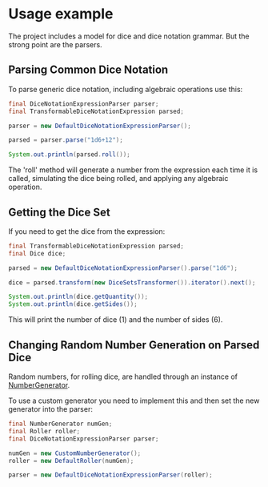 # Usage example


The project includes a model for dice and dice notation grammar. But the strong point are the parsers.

## Parsing Common Dice Notation

To parse generic dice notation, including algebraic operations use this:

```java
final DiceNotationExpressionParser parser;
final TransformableDiceNotationExpression parsed;

parser = new DefaultDiceNotationExpressionParser();

parsed = parser.parse("1d6+12");

System.out.println(parsed.roll());
```

The 'roll' method will generate a number from the expression each time it is called, simulating the dice being rolled, and applying any algebraic operation.

## Getting the Dice Set

If you need to get the dice from the expression:

```java
final TransformableDiceNotationExpression parsed;
final Dice dice;

parsed = new DefaultDiceNotationExpressionParser().parse("1d6");

dice = parsed.transform(new DiceSetsTransformer()).iterator().next();

System.out.println(dice.getQuantity());
System.out.println(dice.getSides());
```

This will print the number of dice (1) and the number of sides (6).

## Changing Random Number Generation on Parsed Dice

Random numbers, for rolling dice, are handled through an instance of [NumberGenerator][number_generator].

To use a custom generator you need to implement this and then set the new generator into the parser:

```java
final NumberGenerator numGen;
final Roller roller;
final DiceNotationExpressionParser parser;

numGen = new CustomNumberGenerator();
roller = new DefaultRoller(numGen);

parser = new DefaultDiceNotationExpressionParser(roller);
```

[number_generator]: ./apidocs/com/bernardomg/tabletop/dice/roller/random/NumberGenerator.html
